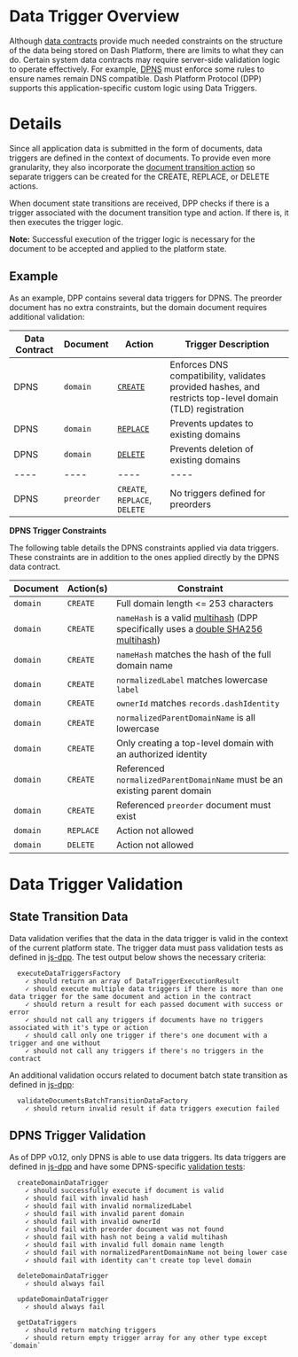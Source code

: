 # Data Trigger Overview

Although [data contracts](data-contract.md) provide much needed constraints on the structure of the data being stored on Dash Platform, there are limits to what they can do. Certain system data contracts may require server-side validation logic to operate effectively. For example, [DPNS](https://dashplatform.readme.io/docs/explanation-dpns) must enforce some rules to ensure names remain DNS compatible. Dash Platform Protocol (DPP) supports this application-specific custom logic using Data Triggers.

# Details

Since all application data is submitted in the form of documents, data triggers are defined in the context of documents. To provide even more granularity, they also incorporate the [document transition action](document.md#document-transition-action) so separate triggers can be created for the CREATE, REPLACE, or DELETE actions.

When document state transitions are received, DPP checks if there is a trigger associated with the document transition type and action. If there is, it then executes the trigger logic. 

**Note:** Successful execution of the trigger logic is necessary for the document to be accepted and applied to the platform state.

## Example

As an example, DPP contains several data triggers for DPNS. The preorder document has no extra constraints, but the domain document requires additional validation:

| Data Contract | Document | Action | Trigger Description |
| - | - | - | - |
| DPNS | `domain` | [`CREATE`](https://github.com/dashevo/js-dpp/blob/v0.12.1/lib/dataTrigger/dpnsTriggers/createDomainDataTrigger.js) | Enforces DNS compatibility, validates provided hashes, and restricts top-level domain (TLD) registration |
| DPNS | `domain` | [`REPLACE`](https://github.com/dashevo/js-dpp/blob/v0.12.1/lib/dataTrigger/dpnsTriggers/updateDomainDataTrigger.js) | Prevents updates to existing domains |
| DPNS | `domain` | [`DELETE`](https://github.com/dashevo/js-dpp/blob/v0.12.1/lib/dataTrigger/dpnsTriggers/deleteDomainDataTrigger.js) | Prevents deletion of existing domains |
| ---- | ----| ---- | ---- |
| DPNS | `preorder` | `CREATE`, `REPLACE`, `DELETE` | No triggers defined for preorders |

**DPNS Trigger Constraints**

The following table details the DPNS constraints applied via data triggers. These constraints are in addition to the ones applied directly by the DPNS data contract.

| Document | Action(s) | Constraint |
| - | - | - |
| `domain` | `CREATE` | Full domain length <= 253 characters |
| `domain` | `CREATE` | `nameHash` is a valid [multihash](https://github.com/multiformats/multihash) (DPP specifically uses a [double SHA256 multihash](https://github.com/dashevo/js-dpp/blob/v0.12.1/lib/util/multihashDoubleSHA256.js#L14)) |
| `domain` | `CREATE` | `nameHash` matches the hash of the full domain name |
| `domain` | `CREATE` | `normalizedLabel` matches lowercase `label` |
| `domain` | `CREATE` | `ownerId` matches `records.dashIdentity` |
| `domain` | `CREATE` | `normalizedParentDomainName` is all lowercase |
| `domain` | `CREATE` | Only creating a top-level domain with an authorized identity |
| `domain` | `CREATE` | Referenced `normalizedParentDomainName` must be an existing parent domain |
| `domain` | `CREATE` | Referenced `preorder` document must exist |
| `domain` | `REPLACE` | Action not allowed |
| `domain` | `DELETE` | Action not allowed |

# Data Trigger Validation

## State Transition Data

Data validation verifies that the data in the data trigger is valid in the context of the current platform state. The trigger data must pass validation tests as defined in [js-dpp](https://github.com/dashevo/js-dpp/blob/v0.12.1/test/integration/document/stateTransition/validation/data/executeDataTriggersFactory.spec.js). The test output below shows the necessary criteria:

```
  executeDataTriggersFactory
    ✓ should return an array of DataTriggerExecutionResult
    ✓ should execute multiple data triggers if there is more than one data trigger for the same document and action in the contract
    ✓ should return a result for each passed document with success or error
    ✓ should not call any triggers if documents have no triggers associated with it's type or action
    ✓ should call only one trigger if there's one document with a trigger and one without
    ✓ should not call any triggers if there's no triggers in the contract
```

An additional validation occurs related to document batch state transition as defined in [js-dpp](https://github.com/dashevo/js-dpp/blob/v0.12.1/test/unit/document/stateTransition/data/validateDocumentsBatchTransitionDataFactory.spec.js#L325):

```
  validateDocumentsBatchTransitionDataFactory
    ✓ should return invalid result if data triggers execution failed
```

## DPNS Trigger Validation

As of DPP v0.12, only DPNS is able to use data triggers. Its data triggers are defined in [js-dpp](https://github.com/dashevo/js-dpp/tree/v0.12.1/test/unit/dataTrigger/dpnsTriggers) and have some DPNS-specific [validation tests](https://github.com/dashevo/js-dpp/tree/v0.12.1/test/unit/dataTrigger/dpnsTriggers):


```
  createDomainDataTrigger
    ✓ should successfully execute if document is valid
    ✓ should fail with invalid hash
    ✓ should fail with invalid normalizedLabel
    ✓ should fail with invalid parent domain
    ✓ should fail with invalid ownerId
    ✓ should fail with preorder document was not found
    ✓ should fail with hash not being a valid multihash
    ✓ should fail with invalid full domain name length
    ✓ should fail with normalizedParentDomainName not being lower case
    ✓ should fail with identity can't create top level domain

  deleteDomainDataTrigger
    ✓ should always fail

  updateDomainDataTrigger
    ✓ should always fail

  getDataTriggers
    ✓ should return matching triggers
    ✓ should return empty trigger array for any other type except `domain`
```    

